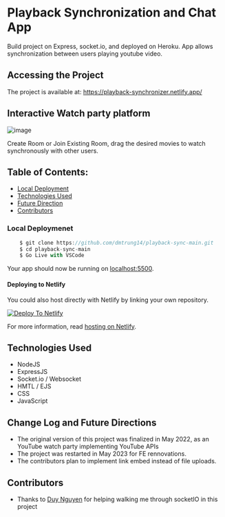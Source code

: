 # Playback Synchronization and Chat App

Build project on Express, socket.io, and deployed on Heroku. App allows synchronization between users playing youtube video. 

## Accessing the Project
The project is available at: https://playback-synchronizer.netlify.app/

## Interactive Watch party platform
![image](https://user-images.githubusercontent.com/60612625/194473545-07f975b2-0413-433e-bdd3-32136d7e4510.png)

Create Room or Join Existing Room, drag the desired movies to watch synchronously with other users.

## Table of Contents:
- [Local Deployment](#local-deployment)
- [Technologies Used](#technologies-used)
- [Future Direction](#future-direction)
- [Contributors](#project-maintainers)

### Local Deploymenet

```js
    $ git clone https://github.com/dmtrung14/playback-sync-main.git
    $ cd playback-sync-main
    $ Go Live with VSCode
```

Your app should now be running on [localhost:5500](http://localhost:5500/).


#### Deploying to Netlify

You could also host directly with Netlify by linking your own repository.

[![Deploy To Netlify](https://www.netlify.com/img/deploy/button.svg)](https://app.netlify.com/start/deploy?repository=[your-repository-here])

For more information, read [hosting on Netlify](https://create-react-app.dev/docs/deployment/#netlify).

## Technologies Used
- NodeJS
- ExpressJS
- Socket.io / Websocket
- HMTL / EJS
- CSS
- JavaScript

## Change Log and Future Directions

- The original version of this project was finalized in May 2022, as an YouTube watch party implementing YouTube APIs
- The project was restarted in May 2023 for FE rennovations.
- The contributors plan to implement link embed instead of file uploads.

## Contributors
- Thanks to [Duy Nguyen](https://github.com/nhdtxdy) for helping walking me through socketIO in this project



